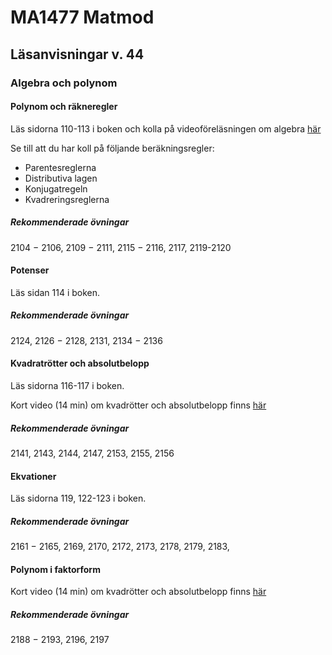 # MA1477 Matmod

## Läsanvisningar v. 44

### Algebra och polynom


#### Polynom och räkneregler

Läs sidorna 110-113 i boken och kolla på videoföreläsningen om algebra
[här](https://www.youtube.com/watch?v=OkaRMKQm8GI&list=PLloEvDjFgtoThCmff1Z2v7LAMFZEesfd3&index=10)

Se till att du har koll på följande beräkningsregler:

* Parentesreglerna
* Distributiva lagen
* Konjugatregeln
* Kvadreringsreglerna

##### Rekommenderade övningar
2104 − 2106, 2109 − 2111, 2115 − 2116, 2117, 2119-2120


#### Potenser
Läs sidan 114 i boken.


##### Rekommenderade övningar
2124, 2126 − 2128, 2131, 2134 − 2136

#### Kvadratrötter och absolutbelopp

Läs sidorna 116-117 i boken.

Kort video (14 min) om kvadrötter och absolutbelopp finns
[här](https://www.youtube.com/watch?v=1z216KYcjg8)


##### Rekommenderade övningar

2141, 2143, 2144, 2147, 2153, 2155, 2156

#### Ekvationer

Läs sidorna 119, 122-123 i boken.

##### Rekommenderade övningar
2161 − 2165, 2169, 2170, 2172, 2173, 2178, 2179, 2183,
#### Polynom i faktorform

Kort video (14 min) om kvadrötter och absolutbelopp finns
[här](https://www.youtube.com/watch?v=roQr8IVcz5c)


##### Rekommenderade övningar
2188 − 2193, 2196, 2197
